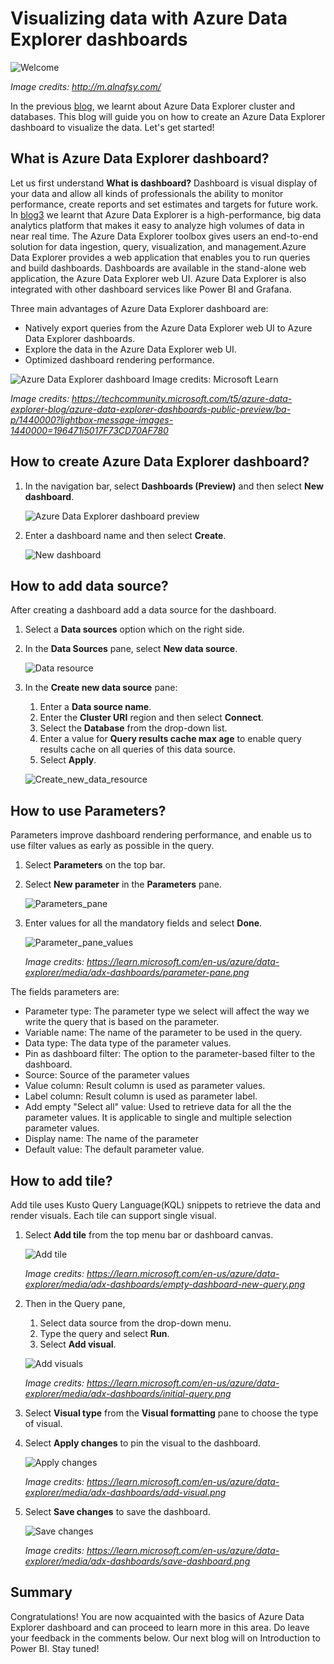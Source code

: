 # Visualizing data with Azure Data Explorer dashboards

![Welcome](https://github.com/AbhishekMankame/MLSA-SIL-Blog-2022/blob/main/images/welcome.jpeg)

*Image credits: http://m.alnafsy.com/*

In the previous [blog](https://github.com/prabhugayatri/MLSA-SIL-Blog-2022/blob/main/Blog4.md), we learnt about Azure Data Explorer cluster and databases. This blog will guide you on how to create an Azure Data Explorer dashboard to visualize the data. Let's get started!

## What is Azure Data Explorer dashboard?
Let us first understand **What is dashboard?**
Dashboard is visual display of your data and allow all kinds of professionals the ability to monitor performance, create reports and set estimates and targets for future work.
In [blog3](https://github.com/prabhugayatri/MLSA-SIL-Blog-2022/blob/main/Blog4.md) we learnt that Azure Data Explorer is a high-performance, big data analytics platform that makes it easy to analyze high volumes of data in near real time. The Azure Data Explorer toolbox gives users an end-to-end solution for data ingestion, query, visualization, and management.Azure Data Explorer provides a web application that enables you to run queries and build dashboards. Dashboards are available in the stand-alone web application, the Azure Data Explorer web UI. Azure Data Explorer is also integrated with other dashboard services like Power BI and Grafana.

Three main advantages of Azure Data Explorer dashboard are:
* Natively export queries from the Azure Data Explorer web UI to Azure Data Explorer dashboards.
* Explore the data in the Azure Data Explorer web UI.
* Optimized dashboard rendering performance.

![Azure Data Explorer dashboard Image credits: Microsoft Learn](https://github.com/AbhishekMankame/MLSA-SIL-Blog-2022/blob/main/images/blog5/azure_data_explorer_dashboard1.png)

*Image credits: https://techcommunity.microsoft.com/t5/azure-data-explorer-blog/azure-data-explorer-dashboards-public-preview/ba-p/1440000?lightbox-message-images-1440000=196471i5017F73CD70AF780*

## How to create Azure Data Explorer dashboard?
1. In the navigation bar, select **Dashboards (Preview)** and then select **New dashboard**.

    ![Azure Data Explorer dashboard preview](https://github.com/AbhishekMankame/MLSA-SIL-Blog-2022/blob/main/images/blog5/dashboard_preview.png)
2. Enter a dashboard name and then select **Create**.<br>

    ![New dashboard](https://github.com/AbhishekMankame/MLSA-SIL-Blog-2022/blob/main/images/blog5/new_dashboard.png)

## How to add data source?
After creating a dashboard add a data source for the dashboard.
1. Select a **Data sources** option which on the right side.
2. In the **Data Sources** pane, select **New data source**.

    ![Data resource](https://github.com/AbhishekMankame/MLSA-SIL-Blog-2022/blob/main/images/blog5/new_datasource.png)
3. In the **Create new data source** pane:
    1. Enter a **Data source name**.
    2. Enter the **Cluster URI** region and then select **Connect**.
    3. Select the **Database** from the drop-down list.
    4. Enter a value for **Query results cache max age** to enable query results cache on all queries of this data source.
    5. Select **Apply**.

    ![Create_new_data_resource](https://github.com/AbhishekMankame/MLSA-SIL-Blog-2022/blob/main/images/blog5/create_new_data_source.jpg)

## How to use Parameters?
Parameters improve dashboard rendering performance, and enable us to use filter values as early as possible in the query.
1. Select **Parameters** on the top bar.
2. Select **New parameter** in the **Parameters** pane.

    ![Parameters_pane](https://github.com/AbhishekMankame/MLSA-SIL-Blog-2022/blob/main/images/blog5/parameters_pane.png)
3. Enter values for all the mandatory fields and select **Done**.
    
    ![Parameter_pane_values](https://github.com/AbhishekMankame/MLSA-SIL-Blog-2022/blob/main/images/blog5/parameter_pane_values.png)

    *Image credits: https://learn.microsoft.com/en-us/azure/data-explorer/media/adx-dashboards/parameter-pane.png*

The fields parameters are:
* Parameter type: The parameter type we select will affect the way we write the query that is based on the parameter.
* Variable name: The name of the parameter to be used in the query.
* Data type: The data type of the parameter values.
* Pin as dashboard filter: The option to the parameter-based filter to the dashboard.
* Source: Source of the parameter values
* Value column: Result column is used as parameter values.
* Label column: Result column is used as parameter label.
* Add empty "Select all" value: Used to retrieve data for all the the parameter values. It is applicable to single and multiple selection parameter values.
* Display name: The name of the parameter
* Default value: The default parameter value.

## How to add tile?
Add tile uses Kusto Query Language(KQL) snippets to retrieve the data and render visuals. Each tile can support single visual.

1. Select **Add tile** from the top menu bar or dashboard canvas.

    ![Add tile](https://github.com/AbhishekMankame/MLSA-SIL-Blog-2022/blob/main/images/blog5/add_tile1.png)

    *Image credits: https://learn.microsoft.com/en-us/azure/data-explorer/media/adx-dashboards/empty-dashboard-new-query.png*
2. Then in the Query pane,
    1. Select data source from the drop-down menu.
    2. Type the query and select **Run**.
    3. Select **Add visual**.
    
    ![Add visuals](https://github.com/AbhishekMankame/MLSA-SIL-Blog-2022/blob/main/images/blog5/add_tile2.png)

    *Image credits: https://learn.microsoft.com/en-us/azure/data-explorer/media/adx-dashboards/initial-query.png*

3. Select **Visual type** from the **Visual formatting** pane to choose the type of visual.
4. Select **Apply changes** to pin the visual to the dashboard.

    ![Apply changes](https://github.com/AbhishekMankame/MLSA-SIL-Blog-2022/blob/main/images/blog5/add_tile3.png)

    *Image credits: https://learn.microsoft.com/en-us/azure/data-explorer/media/adx-dashboards/add-visual.png*
5. Select **Save changes** to save the dashboard.

    ![Save changes](https://github.com/AbhishekMankame/MLSA-SIL-Blog-2022/blob/main/images/blog5/add_tile4.png)

    *Image credits: https://learn.microsoft.com/en-us/azure/data-explorer/media/adx-dashboards/save-dashboard.png*

## Summary
Congratulations! You are now acquainted with the basics of Azure Data Explorer dashboard and can proceed to learn more in this area. Do leave your feedback in the comments below. Our next blog will on Introduction to Power BI. Stay tuned!
